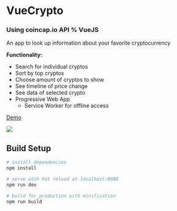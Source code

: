 # VueCrypto
### Using coincap.io API % VueJS

An app to look up information about your favorite cryptocurrency

**Functionality:**
* Search for individual cryptos
* Sort by top cryptos
* Choose amount of cryptos to show
* See timeline of price change
* See data of selected crypto
* Progressive Web App
  - Service Worker for offline access


[Demo](https://michaelmichael.dk/vuerest/)

[<img src="https://i.imgur.com/bGkI5EH.png">](https://michaelmichael.dk/vuerest/)

## Build Setup

``` bash
# install dependencies
npm install

# serve with hot reload at localhost:8080
npm run dev

# build for production with minification
npm run build
```


